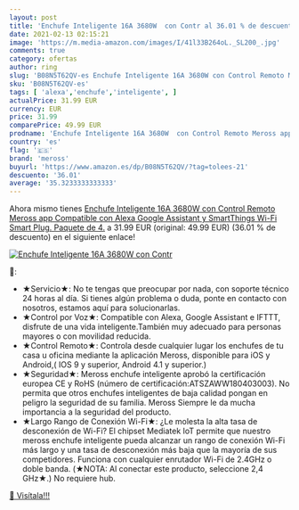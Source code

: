 ```yaml
---
layout: post
title: 'Enchufe Inteligente 16A 3680W  con Contr al 36.01 % de descuento'
date: 2021-02-13 02:15:21
image: 'https://m.media-amazon.com/images/I/41l33B264oL._SL200_.jpg'
comments: true
category: ofertas
author: ring
slug: 'B08N5T62QV-es Enchufe Inteligente 16A 3680W con Control Remoto Meross...'
sku: 'B08N5T62QV-es'
tags: [ 'alexa','enchufe','inteligente', ]
actualPrice: 31.99 EUR
currency: EUR
price: 31.99
comparePrice: 49.99 EUR
prodname: 'Enchufe Inteligente 16A 3680W  con Control Remoto Meross app  Compatible con Alexa  Google Assistant y SmartThings  Wi-Fi Smart Plug. Paquete de 4.'
country: 'es'
flag: '🇪🇸'
brand: 'meross'
buyurl: 'https://www.amazon.es/dp/B08N5T62QV/?tag=tolees-21'
descuento: '36.01'
average: '35.3233333333333'
---
```


Ahora mismo tienes [Enchufe Inteligente 16A 3680W  con Control Remoto Meross app  Compatible con Alexa  Google Assistant y SmartThings  Wi-Fi Smart Plug. Paquete de 4.](https://www.amazon.es/dp/B08N5T62QV/?tag=tolees-21) a 31.99 EUR (original: 49.99 EUR) (36.01 %  de descuento) en el siguiente enlace!

[![Enchufe Inteligente 16A 3680W  con Contr](https://m.media-amazon.com/images/I/41l33B264oL._SL200_.jpg)](https://www.amazon.es/dp/B08N5T62QV/?tag=tolees-21)

🔎:

- ★Servicio★: No te tengas que preocupar por nada, con soporte técnico 24 horas al día. Si tienes algún problema o duda, ponte en contacto con nosotros, estamos aquí para solucionarlas.
- ★Control por Voz★: Compatible con Alexa, Google Assistant e IFTTT, disfrute de una vida inteligente.También muy adecuado para personas mayores o con movilidad reducida.
- ★Control Remoto★: Controla desde cualquier lugar los enchufes de tu casa u oficina mediante la aplicación Meross, disponible para iOS y Android,( IOS 9 y superior, Android 4.1 y superior.)
- ★Seguridad★: Meross enchufe inteligente aprobó la certificación europea CE y RoHS (número de certificación:ATSZAWW180403003). No permita que otros enchufes inteligentes de baja calidad pongan en peligro la seguridad de su familia. Meross Siempre le da mucha importancia a la seguridad del producto.
- ★Largo Rango de Conexión Wi-Fi★: ¿Le molesta la alta tasa de desconexión de Wi-Fi? El chipset Mediatek IoT permite que nuestro meross enchufe inteligente pueda alcanzar un rango de conexión Wi-Fi más largo y una tasa de desconexión más baja que la mayoría de sus competidores. Funciona con cualquier enrutador Wi-Fi de 2.4GHz o doble banda. (★NOTA: Al conectar este producto, seleccione 2,4 GHz★.) No requiere hub.

[🛒 Visítala!!!](https://www.amazon.es/dp/B08N5T62QV/?tag=tolees-21)
